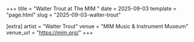 +++
title = "Walter Trout at The MIM "
date = 2025-09-03
template = "page.html"
slug = "2025-09-03-walter-trout"

[extra]
artist = "Walter Trout"
venue = "MIM Music & Instrument Museum"
venue_url = "https://mim.org/"
+++
